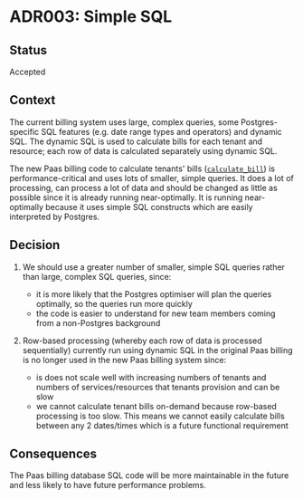 # ADR003: Simple SQL

## Status

Accepted

## Context

The current billing system uses large, complex queries, some Postgres-specific SQL features (e.g. date range types and operators) and dynamic SQL. The dynamic SQL is used to calculate bills for each tenant and resource; each row of data is calculated separately using dynamic SQL.

The new Paas billing code to calculate tenants' bills ([`calculate_bill`](../../billing-db/sprocs/calculate_bill.sql)) is performance-critical and uses lots of smaller, simple queries. It does a lot of processing, can process a lot of data and should be changed as little as possible since it is already running near-optimally. It is running near-optimally because it uses simple SQL constructs which are easily interpreted by Postgres.

## Decision

1. We should use a greater number of smaller, simple SQL queries rather than large, complex SQL queries, since:

    - it is more likely that the Postgres optimiser will plan the queries optimally, so the queries run more quickly
    - the code is easier to understand for new team members coming from a non-Postgres background

2. Row-based processing (whereby each row of data is processed sequentially) currently run using dynamic SQL in the original Paas billing is no longer used in the new Paas billing system since:

    - is does not scale well with increasing numbers of tenants and numbers of services/resources that tenants provision and can be slow
    - we cannot calculate tenant bills on-demand because row-based processing is too slow. This means we cannot easily calculate bills between any 2 dates/times which is a future functional requirement

## Consequences

The Paas billing database SQL code will be more maintainable in the future and less likely to have future performance problems.
